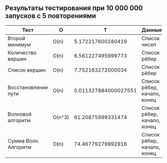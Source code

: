 ## Результаты тестирования при 10 000 000 запусков с 5 повторениями
| Тест                 | O     | T                    | Данные                      | Стенд              |
|----------------------|-------|----------------------|-----------------------------|--------------------|
| Второй минимум       | O(n)  | 5.172217600280419    | Список чисел                | second_min.py       |
| Количество вершин    | O(n)  | 6.561227495999773    | Список рёбер                | count_vertices.py |
| Список вершин        | O(n)  | 7.752163272000034    | Список рёбер                | get_vertices.py   |
| Восстановление пути  | O(n)  | 0.011327884000027551 | Список рёбер, начало, конец | path_rec.py       |
| Волновой алгоритм    | O(n^3)  | 61.20875999331474    | Список рёбер, начало, конец | wave_algorithm.py |
| Сумма Волн. Алгоритм | O(n)  | 74.46779279992916    | Список рёбер, начало, конец | alg.py            |
